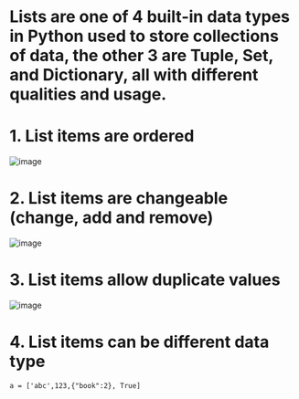 # Lists are one of 4 built-in data types in Python used to store collections of data, the other 3 are Tuple, Set, and Dictionary, all with different qualities and usage.


# 1. List items are ordered
![image](https://user-images.githubusercontent.com/60442877/224701736-2a97674e-9e8b-4de2-bd51-e81ce78ce95c.png)

# 2. List items are changeable (change, add and remove)

![image](https://user-images.githubusercontent.com/60442877/224702015-80495aa9-20a2-43dd-a7ef-3fe522930875.png)

# 3. List items allow duplicate values

![image](https://user-images.githubusercontent.com/60442877/224702163-32f01e3f-0a76-49b7-bcc7-1abd10ff2655.png)

# 4. List items can be different data type

    a = ['abc',123,{"book":2}, True]

